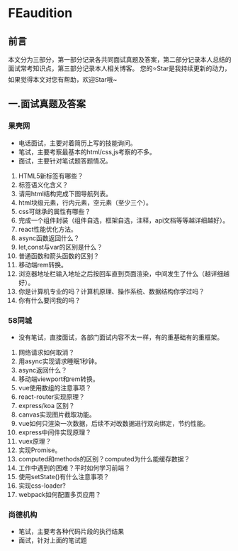 # FEaudition
## 前言
本文分为三部分，第一部分记录各共同面试真题及答案，第二部分记录本人总结的面试常考知识点，第三部分记录本人相关博客。
您的:star:Star是我持续更新的动力，如果觉得本文对您有帮助，欢迎Star哦~
## 一.面试真题及答案
### 果壳网
* 电话面试，主要对着简历上写的技能询问。
* 笔试，主要考察最基本的html/css,js考察的不多。
* 面试，主要针对笔试题答题情况。
1. HTML5新标签有哪些？
2. 标签语义化含义？
3. 请用html结构完成下图导航列表。
4. html块级元素，行内元素，空元素（至少三个）。
5. css可继承的属性有哪些？
6. 完成一个组件封装（组件自选，框架自选，注释，api文档等等越详细越好）。
7. react性能优化方法。
8. async函数返回什么？
9. let,const与var的区别是什么？
10. 普通函数和箭头函数的区别？
11. 移动端rem转换。
12. 浏览器地址栏输入地址之后按回车直到页面渲染，中间发生了什么（越详细越好）。
13. 你是计算机专业的吗？计算机原理、操作系统、数据结构你学过吗？
14. 你有什么要问我的吗？
### 58同城
* 没有笔试，直接面试，各部门面试内容不太一样，有的重基础有的重框架。
1. 网络请求如何取消？
2. 用async实现请求睡眠1秒钟。
3. async返回什么？
4. 移动端viewport和rem转换。
5. vue使用数组的注意事项？
6. react-router实现原理？
7. express/koa 区别？
8. canvas实现图片截取功能。
9. vue如何只渲染一次数据，后续不对改数据进行双向绑定，节约性能。
10. express中间件实现原理？
11. vuex原理？
12. 实现Promise。
13. computed和methods的区别？computed为什么能缓存数据？
14. 工作中遇到的困难？平时如何学习前端？
15. 使用setState()有什么注意事项？
16. 实现css-loader?
17. webpack如何配置多页应用？
### 尚德机构
* 笔试，主要考各种代码片段的执行结果
* 面试，针对上面的笔试题
